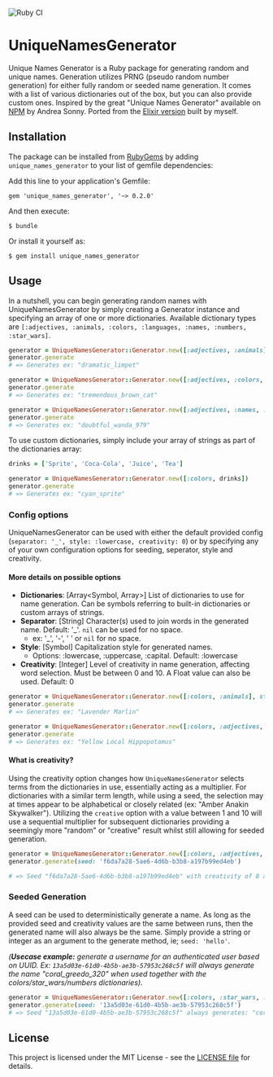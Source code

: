![Ruby CI](https://github.com/jongirard/unique_names_generator_ruby/actions/workflows/ruby.yml/badge.svg)

# UniqueNamesGenerator

Unique Names Generator is a Ruby package for generating random and unique names. Generation utilizes PRNG (pseudo random number generation) for either fully random or seeded name generation. It comes with a list of various dictionaries out of the box, but you can also provide custom ones. Inspired by the great "Unique Names Generator" available on [NPM](https://www.npmjs.com/package/unique-names-generator) by Andrea Sonny. Ported from the [Elixir version](https://github.com/jongirard/unique_names_generator) built by myself.

## Installation

The package can be installed from [RubyGems](https://rubygems.org/gems/unique_names_generator)
by adding `unique_names_generator` to your list of gemfile dependencies:

Add this line to your application's Gemfile:

```
gem 'unique_names_generator', '~> 0.2.0'
```

And then execute:

```
$ bundle
```

Or install it yourself as:

```
$ gem install unique_names_generator
```

## Usage

In a nutshell, you can begin generating random names with UniqueNamesGenerator by simply creating a Generator instance and specifying an array of one or more dictionaries. Available dictionary types are `[:adjectives, :animals, :colors, :languages, :names, :numbers, :star_wars]`.

```ruby
generator = UniqueNamesGenerator::Generator.new([:adjectives, :animals])
generator.generate
# => Generates ex: "dramatic_limpet"

generator = UniqueNamesGenerator::Generator.new([:adjectives, :colors, :animals])
generator.generate
# => Generates ex: "tremendous_brown_cat"

generator = UniqueNamesGenerator::Generator.new([:adjectives, :names, :numbers])
generator.generate
# => Generates ex: "doubtful_wanda_979"
```

To use custom dictionaries, simply include your array of strings as part of the dictionaries array:

```ruby
drinks = ['Sprite', 'Coca-Cola', 'Juice', 'Tea']

generator = UniqueNamesGenerator::Generator.new([:colors, drinks])
generator.generate
# => Generates ex: "cyan_sprite"
```

### Config options

UniqueNamesGenerator can be used with either the default provided config (`separator: '_', style: :lowercase, creativity: 0`) or by specifying any of your own configuration options for seeding, seperator, style and creativity.

#### More details on possible options
- **Dictionaries**: [Array<Symbol, Array<String>>] List of dictionaries to use for name generation. Can be symbols referring to built-in dictionaries or custom arrays of strings.
- **Separator**: [String] Character(s) used to join words in the generated name. Default: '_'. `nil` can be used for no space.
  - ex: '_', '-', ' ' or `nil` for no space.
- **Style**: [Symbol] Capitalization style for generated names.
  - Options: :lowercase, :uppercase, :capital. Default: :lowercase
- **Creativity**: [Integer] Level of creativity in name generation, affecting word selection. Must be between 0 and 10. A Float value can also be used. Default: 0

```ruby
generator = UniqueNamesGenerator::Generator.new([:colors, :animals], style: :capital, separator: ' ')
generator.generate
# => Generates ex: "Lavender Marlin"

generator = UniqueNamesGenerator::Generator.new([:colors, :adjectives, :animals], creativity: 8, style: :capital, separator: ' ')
generator.generate
# => Generates ex: "Yellow Local Hippopotamus"
```

#### What is creativity?
Using the creativity option changes how `UniqueNamesGenerator` selects terms from the dictionaries in use, essentially acting as a multiplier. For dictionaries with a similar term length, while using a seed, the selection may at times appear to be alphabetical or closely related (ex: "Amber Anakin Skywalker"). Utilizing the `creative` option with a value between 1 and 10 will use a sequential multiplier for subsequent dictionaries providing a seemingly more "random" or "creative" result whilst still allowing for seeded generation.

```ruby
generator = UniqueNamesGenerator::Generator.new([:colors, :adjectives, :animals], creativity: 8)
generator.generate(seed: 'f6da7a28-5ae6-4d6b-b3b8-a197b99ed4eb')

# => Seed "f6da7a28-5ae6-4d6b-b3b8-a197b99ed4eb" with creativity of 8 always generates: "plum_flying_cobra"
```

### Seeded Generation

A seed can be used to deterministically generate a name. As long as the provided seed and creativity values are the same between runs, then the generated name will also always be the same. Simply provide a string or integer as an argument to the generate method, ie; `seed: 'hello'`. 

_(**Usecase example:** generate a username for an authenticated user based on UUID. Ex: `13a5d03e-61d0-4b5b-ae3b-57953c268c5f` will always generate the name "coral_greedo_320" when used together with the colors/star_wars/numbers dictionaries)._

```ruby
generator = UniqueNamesGenerator::Generator.new([:colors, :star_wars, :numbers])
generator.generate(seed: '13a5d03e-61d0-4b5b-ae3b-57953c268c5f')
# => Seed "13a5d03e-61d0-4b5b-ae3b-57953c268c5f" always generates: "coral_greedo_320"
```

## License
This project is licensed under the MIT License - see the [LICENSE file](https://github.com/jongirard/unique_names_generator_ruby/blob/development/LICENSE) for details.